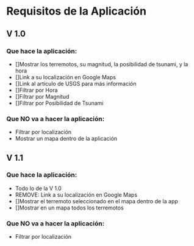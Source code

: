 # Requisitos de la Aplicación

## V 1.0
### Que hace la aplicación:
- []Mostrar los terremotos, su magnitud, la posibilidad de tsunami, y la hora
- []Link a su localización en Google Maps
- []Link al artículo de USGS para más información
- []Filtrar por Hora
- []Filtrar por Magnitud
- []Filtrar por Posibilidad de Tsunami

### Que NO va a hacer la aplicación:
- Filtrar por localización
- Mostrar un mapa dentro de la aplicación

## V 1.1
### Que hace la aplicación:
- Todo lo de la V 1.0
- REMOVE: Link a su localización en Google Maps
- []Mostrar el terremoto seleccionado en el mapa dentro de la app
- []Mostrar en un mapa todos los terremotos

### Que NO va a hacer la aplicación:
- Filtrar por localización
